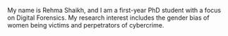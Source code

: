 My name is Rehma Shaikh, and I am a first-year PhD student with a focus on Digital Forensics. My research interest includes the gender bias of women being victims and perpetrators of cybercrime. 
